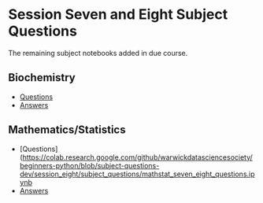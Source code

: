 # Session Seven and Eight Subject Questions
The remaining subject notebooks added in due course. 

## Biochemistry

- [Questions](https://colab.research.google.com/github/warwickdatasciencesociety/beginners-python/blob/subject-questions-dev/session_eight/subject_questions/biochem_session_7and8_questions.ipynb)
- [Answers](https://colab.research.google.com/github/warwickdatasciencesociety/beginners-python/blob/subject-questions-dev/session_eight/subject_questions/biochem_session_7and8_answers.ipynb)


## Mathematics/Statistics

- [Questions](https://colab.research.google.com/github/warwickdatasciencesociety/beginners-python/blob/subject-questions-dev/session_eight/subject_questions/mathstat_seven_eight_questions.ipynb
- [Answers](https://colab.research.google.com/github/warwickdatasciencesociety/beginners-python/blob/subject-questions-dev/session_eight/subject_questions/mathstat_seven_eight_answers.ipynb)

